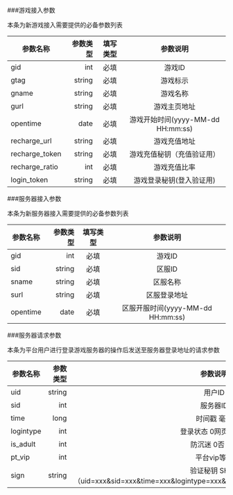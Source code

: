 ###游戏接入参数
<pre>本条为新游戏接入需要提供的必备参数列表</pre>
参数名称|参数类型|填写类型|参数说明
| --------   | -----:  | :----:  |:----:  |
gid|int|必填|游戏ID
gtag|string|必填|游戏标示
gname|string|必填|游戏名称
gurl|string|必填|游戏主页地址
opentime|date|必填|游戏开始时间(yyyy-MM-dd HH:mm:ss)
recharge_url|string|必填|游戏充值地址
recharge_token|string|必填|游戏充值秘钥（充值验证用）
recharge_ratio|int|必填|游戏充值比率
login_token|string|必填|游戏登录秘钥(登入验证用)

###服务器接入参数
<pre>本条为新服务器接入需要提供的必备参数列表</pre>
参数名称|参数类型|填写类型|参数说明
| --------   | -----:  | :----:  |:----:  |
gid|int|必填|游戏ID
sid|string|必填|区服ID
sname|string|必填|区服名称
surl|string|必填|区服登录地址
opentime|date|必填|区服开服时间(yyyy-MM-dd HH:mm:ss)

###服务器请求参数
<pre>本条为平台用户进行登录游戏服务器的操作后发送至服务器登录地址的请求参数</pre>
参数名称|参数类型|参数说明
| --------   | -----:  |:----:  |
uid|string|用户ID
sid|int|服务器ID
time|long|时间戳 毫秒
logintype|int|登录状态 0网页 1微端
is_adult|int|防沉迷 0否 1是
pt_vip|int|平台vip等级
sign|string|验证秘钥 SHA1（uid=xxx&sid=xxx&time=xxx&logintype=xxx&is_adult=xxx&pt_vip=xxx+login_token）
